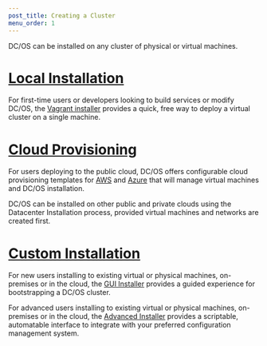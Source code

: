 ```yaml
---
post_title: Creating a Cluster
menu_order: 1
---
```


DC/OS can be installed on any cluster of physical or virtual machines.

# [Local Installation][1]

For first-time users or developers looking to build services or modify DC/OS, the [Vagrant installer][1] provides a quick, free way to deploy a virtual cluster on a single machine.

# [Cloud Provisioning][6]

For users deploying to the public cloud, DC/OS offers configurable cloud provisioning templates for [AWS][2] and [Azure][3] that will manage virtual machines and DC/OS installation.

DC/OS can be installed on other public and private clouds using the Datacenter Installation process, provided virtual machines and networks are created first.

# [Custom Installation][7]

For new users installing to existing virtual or physical machines, on-premises or in the cloud, the [GUI Installer][4] provides a guided experience for bootstrapping a DC/OS cluster.

For advanced users installing to existing virtual or physical machines, on-premises or in the cloud, the [Advanced Installer][5] provides a scriptable, automatable interface to integrate with your preferred configuration management system.

[1]: /docs/1.9/administration/installing/local/
[2]: /docs/1.9/administration/installing/cloud/aws/
[3]: /docs/1.9/administration/installing/cloud/azure/
[4]: /docs/1.9/administration/installing/custom/gui/
[5]: /docs/1.9/administration/installing/custom/advanced/
[6]: /docs/1.9/administration/installing/cloud/
[7]: /docs/1.9/administration/installing/custom/
